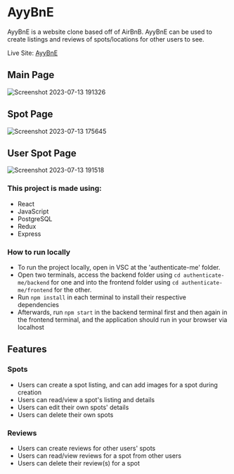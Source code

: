 
# AyyBnE
AyyBnE is a website clone based off of AirBnB. AyyBnE can be used to create listings and reviews of spots/locations for other users to see.

Live Site: [AyyBnE](https://saads-auth-me.onrender.com)

## Main Page
![Screenshot 2023-07-13 191326](https://github.com/anwersaad0/API-Project/assets/80143838/d297f8fc-8a45-47f2-acb1-604dcc20f225)

## Spot Page
![Screenshot 2023-07-13 175645](https://github.com/anwersaad0/API-Project/assets/80143838/21f64aa8-7d34-497b-8f03-ab49ee910ec3)

## User Spot Page
![Screenshot 2023-07-13 191518](https://github.com/anwersaad0/API-Project/assets/80143838/3048525c-b67d-4de3-a751-e059b4817589)


### This project is made using:
- React
- JavaScript
- PostgreSQL
- Redux
- Express

### How to run locally

- To run the project locally, open in VSC at the 'authenticate-me' folder.
- Open two terminals, access the backend folder using ```cd authenticate-me/backend``` for one and into the frontend folder using ```cd authenticate-me/frontend``` for the other.
- Run ```npm install``` in each terminal to install their respective dependencies
- Afterwards, run ```npm start``` in the backend terminal first and then again in the frontend terminal, and the application should run in your browser via localhost

## Features
### Spots
- Users can create a spot listing, and can add images for a spot during creation
- Users can read/view a spot's listing and details
- Users can edit their own spots' details
- Users can delete their own spots

### Reviews
- Users can create reviews for other users' spots
- Users can read/view reviews for a spot from other users
- Users can delete their review(s) for a spot
